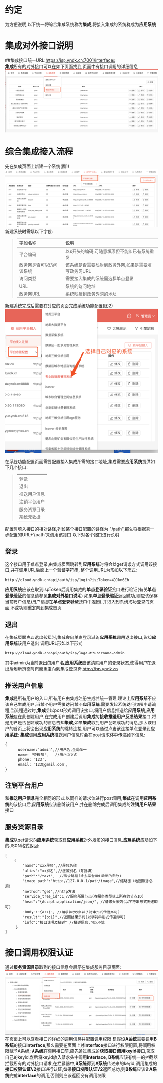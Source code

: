# 约定
为方便说明,以下统一将综合集成系统称为**集成**,将接入集成的系统称成为**应用系统**

# 集成对外接口说明
##集成接口统一URL:https://isp.yndk.cn:7001/interfaces  
**集成**所有的对外接口可以在如下页面找到,页面中有接口调用的详细信息
![](./img/ispinterfaces.png)

# 综合集成接入流程
先在集成页面上新建一个系统(图1)
![图1](./img/newSystem.png)
新建系统时需填以下字段:
>|字段名称|说明        |
>|:-----|:-----|
>|平台编码 |以s开头的编码,可随意填写但不能和已有系统重复 |
>|政务网是否可以访问该系统 | 该系统是否需要映射到政务外网,如果是需要填写政务网URL |
>|访问类型 | 需要接入集成的系统需选择单点登录 |
>|URL|系统的访问地址 |
>|政务网URL |系统映射到政务外网的地址 |

新建系统完成后需要在对应的页面完成系统功能配置(图2)
![图2](./img/chooseSys.png)

在系统功能配置页面需要配置接入集成所需的接口地址,集成需要**应用系统**提供如下几个接口:
>||
>|:--|
>|登录|
>|退出|
>|推送用户信息|
>|注销平台用户|
>|服务资源目录|
>|系统元数据|

配置时填入接口的相对路径,列如某个接口配置的路径为 "/path",那么将根据第一步配置的URL+'/path'来调用该接口
以下对各个接口进行说明

## 登录
这个接口用于单点登录,由集成页面跳转到**应用系统**时将会以get请求方式调用该接口,并在调用URL后面上一个验证字符串,
整个调用URL为形如以下形式:
```
http://cloud.yndk.cn/api/auth/isp/login?ispToken=4QJkn6Eh
```
**应用系统**应该在取到ispToken后调用集成的**单点登录验证**接口进行验证(有关**单点登录验证**的信息请参见**集成对外接口说明**)
如果**单点登录验证**返回成功,则应该保存当前用户信息(用户信息在**单点登录验证**接口中返回),并进入到系统成功登录的页面,不成功则重定向到集成首页

## 退出
在集成页面点击退出按钮时,集成会向单点登录过的**应用系统**调用退出接口,告知**应用系统**该用户退出
调用URL形如以下形式
```
http://cloud.yndk.cn/api/auth/isp/logout?username=admin
```
其中admin为当前退出的用户名,**应用系统**应该清除用户的登录状态,使得用户在退出后刷新页面时页面重定向到集成登录页:http://isp.yndk.cn


## 推送用户信息
**集成**是所有用户的入口,所有用户由集成注册生成并统一管理,理论上**应用系统**不应该自己生成用户,当某个用户需要访问某个**应用系统**,需要发起系统访问权限申请流程,当流程通过时,**集成**会以post形式调用该接口,将用户信息推送给**应用系统**,**应用系统**应在此创建用户,在完成用户创建后调用**集成**的**接收推送用户反馈结果**接口,将是用户是否创建成功的信息告知**集成**,如果**集成**收到用户创建成功的消息,那么该用户的首页上将会出现**应用系统**的跳转连接,用户可以通过点击该连接单点登录到**应用系统**;
**集成**调用**应用系统**推送用户信息时会在post请求体中传递如下信息:
```
{
      username:'admin',//用户名,全局唯一
      name: '管理员',   //用户中文名
      phone: '123',
      email: '123@gmail.com',
}
```

## 注销平台用户
和**推送用户信息**完全相同的形式,以同样的请求体进行post调用,**集成**在调用**应用系统**的该接口后,**应用系统**应该删除该用户,并在删除完成后调用集成的**注销用户结果**接口


## 服务资源目录
**集成**以get请求向**应用系统**获取该**应用系统**对外发布的接口信息,**应用系统**应以如下的JSON格式返回:
```
[
    {
        "name":"xxx服务",//服务名称   
        "alias":"xx别名",//服务别名（有就填）     
        "path":"/text",  //请求路径(除去平台URL后面的部分)
        "image_path":"http://127.0.0.1/path/image",//缩略图（地图服务必须）     
        "method":"get",//http方法     
        "service_tree_id":1,//服务所属节点(在服务类型树上所在的节点ID)     
        "head":"{Accept:application/json}", //请求头示列(以字符串形式传递即可)    
        "body":"{a:1}", //请求体示列(以字符串形式传递即可) 
        "result":"{b:1}",//返回结果示列(以字符串形式传递即可)     
        "info":"接口说明及描述" //描述信息,可以不填
     }
]
```

# 接口调用权限认证
通过**服务资源目录**取到的接口信息会展示在集成服务目录页面:
![](./img/list.png)
在页面上可以查看接口的详细的调用信息并配置调用权限
现假设**A系统**需要调用**B系统**的接口**interface**,那么需要在页面上对**interface**接口进行权限配置,将调用权限赋予A系统;
**A系统**在调用接口前,应先通过集成的**获取接口调用keyid**接口,获取自己的keyid,然后将keyid放入请求头中调用**interface**,
**B系统**应该有统一的拦截器拦截所有的对外接口请求,在拦截器中,**B系统**得到**A系统**传过来的keyid,调用集成的**接口权限认证V2**接口进行认证,如果**接口权限认证V2**返回成功,则**B系统**应该让**A系统**完成**interface**的调用,否则则应该返回没有调用权限




